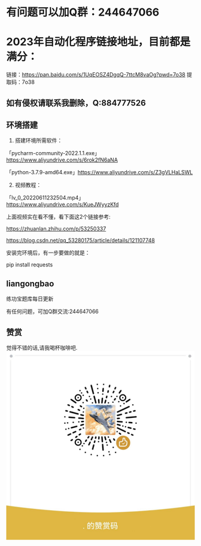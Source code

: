 # 有问题可以加Q群：244647066
# 2023年自动化程序链接地址，目前都是满分：

链接：https://pan.baidu.com/s/1UqEOSZ4DgqQ-7ttcM8vaOg?pwd=7o38 
提取码：7o38


## 如有侵权请联系我删除，Q:884777526

## 环境搭建

1. 搭建环境所需软件：


「pycharm-community-2022.1.1.exe」https://www.aliyundrive.com/s/6rok2fN6aNA

「python-3.7.9-amd64.exe」https://www.aliyundrive.com/s/Z3gVLHaLSWL

2. 视频教程：

「lv_0_20220611232504.mp4」https://www.aliyundrive.com/s/KueJWyyzKfd

上面视频实在看不懂，看下面这2个链接参考:

https://zhuanlan.zhihu.com/p/53250337

https://blog.csdn.net/qq_53280175/article/details/121107748

安装完环境后，有一步要做的就是：

pip install requests

## liangongbao
练功宝题库每日更新

有任何问题，可加Q群交流:244647066

## 赞赏

觉得不错的话,请我喝杯咖啡吧.![DONATE](./donate.jpg)
